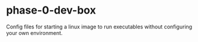 # phase-0-dev-box
Config files for starting a linux image to run executables without configuring your own environment.
